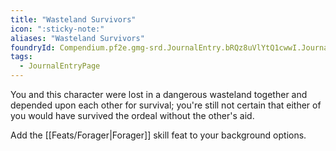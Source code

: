 ```yaml
---
title: "Wasteland Survivors"
icon: ":sticky-note:"
aliases: "Wasteland Survivors"
foundryId: Compendium.pf2e.gmg-srd.JournalEntry.bRQz8uVlYtQ1cwwI.JournalEntryPage.CwHMdgNcv7fL9JH1
tags:
  - JournalEntryPage
---
```

You and this character were lost in a dangerous wasteland together and depended upon each other for survival; you're still not certain that either of you would have survived the ordeal without the other's aid.

Add the [[Feats/Forager|Forager]] skill feat to your background options.